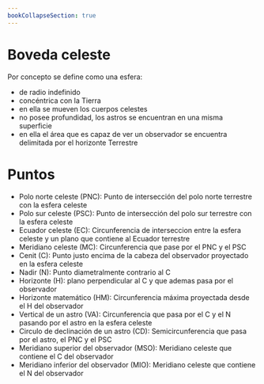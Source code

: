 ```yaml
---
bookCollapseSection: true
---
```


# Boveda celeste

Por concepto se define como una esfera:

- de radio indefinido
- concéntrica con la Tierra
- en ella se mueven los cuerpos celestes
- no posee profundidad, los astros se encuentran en una misma superficie
- en ella el área que es capaz de ver un observador se encuentra delimitada por el horizonte Terrestre

# Puntos

- Polo norte celeste (PNC): Punto de intersección del polo norte terrestre con la esfera celeste
- Polo sur celeste (PSC): Punto de intersección del polo sur terrestre con la esfera celeste
- Ecuador celeste (EC): Circunferencia de interseccion entre la esfera celeste y un plano que contiene al Ecuador terrestre
- Meridiano celeste (MC): Circunferencia que pase por el PNC y el PSC
- Cenit (C): Punto justo encima de la cabeza del observador proyectado en la esfera celeste
- Nadir (N): Punto diametralmente contrario al C
- Horizonte (H): plano perpendicular al C y que ademas pasa por el observador
- Horizonte matemático (HM): Circunferencia máxima proyectada desde el H del observador
- Vertical de un astro (VA): Circunferencia que pasa por el C y el N pasando por el astro en la esfera celeste
- Circulo de declinación de un astro (CD): Semicircunferencia que pasa por el astro, el PNC y el PSC
- Meridiano superior del observador (MSO): Meridiano celeste que contiene el C del observador
- Meridiano inferior del observador (MIO): Meridiano celeste que contiene el N del observador 
